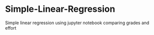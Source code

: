 # Simple-Linear-Regression
Simple linear regression using jupyter notebook comparing grades and effort
